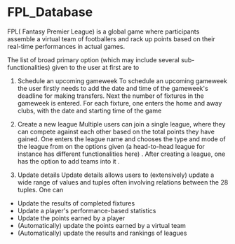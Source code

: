 # FPL_Database

FPL( Fantasy Premier League) is a global game where participants assemble a virtual team of footballers and rack up points based on their real-time performances in actual games.

The list of broad primary option (which may include several sub-functionalities) given to the user at first are to
1) Schedule an upcoming gameweek
    To schedule an upcoming gameweek the user firstly needs to add the date and time of the gameweek's deadline for making transfers.
    Next the number of fixtures in the gameweek is entered.
    For each fixture, one enters the home and away clubs, with the date and starting time of the game
    
    
 3) Create a new league
 Multiple users can join a single league, where they can compete against each other based on the total points they have gained. 
 One enters the league name and chooses the type and mode of the league from on the options given (a head-to-head league for instance has different functionalities here) .
 After creating a league, one has the option to add teams into it .
  
5) Update details
  Update details allows users to (extensively) update a wide range of values and tuples often involving relations between the 28 tuples.
  One can
  - Update the results of completed fixtures
  - Update a player's performance-based statistics
  - Update the points earned by a player
  - (Automatically) update the points earned by a virtual team
  - (Automatically) update the results and rankings of leagues
